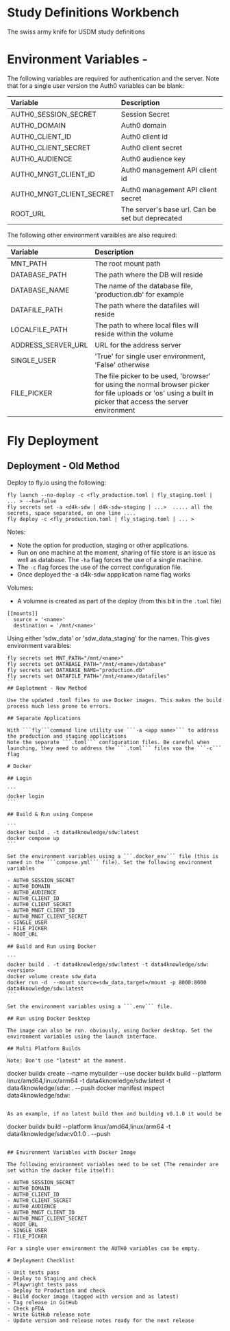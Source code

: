 # Study Definitions Workbench

The swiss army knife for USDM study definitions

# Environment Variables -

The following variables are required for authentication and the server. Note that for a single user version the Auth0 variables can be blank:

| Variable | Description |
| :--- | :--- |
| AUTH0_SESSION_SECRET | Session Secret |
| AUTH0_DOMAIN  | Auth0 domain |
| AUTH0_CLIENT_ID | Auth0 client id |
| AUTH0_CLIENT_SECRET | Auth0 client secret |
| AUTH0_AUDIENCE | Auth0 audience key |
| AUTH0_MNGT_CLIENT_ID | Auth0 management API client id |
| AUTH0_MNGT_CLIENT_SECRET | Auth0 management API client secret |
| ROOT_URL | The server's base url. Can be set but deprecated |

The following other environment varaibles are also required:

| Variable | Description |
| :--- | :--- |
| MNT_PATH | The root mount path |
| DATABASE_PATH | The path where the DB will reside |
| DATABASE_NAME | The name of the database file, 'production.db' for example |
| DATAFILE_PATH | The path where the datafiles will reside |
| LOCALFILE_PATH | The path to where local files will reside within the volume |
| ADDRESS_SERVER_URL | URL for the address server |
| SINGLE_USER | 'True' for single user environment, 'False' otherwise |
| FILE_PICKER | The file picker to be used, 'browser' for using the normal browser picker for file uploads or 'os' using a built in picker that access the server environment |

# Fly Deployment

## Deployment - Old Method

Deploy to fly.io using the following:

```
fly launch --no-deploy -c <fly_production.toml | fly_staging.toml | ... > --ha=false
fly secrets set -a <d4k-sdw | d4k-sdw-staging | ...>  ..... all the secrets, space separated, on one line ....
fly deploy -c <fly_production.toml | fly_staging.toml | ... >
````

Notes:
- Note the option for production, staging or other applications.
- Run on one machine at the moment, sharing of file store is an issue as well as database. The ```-ha``` flag forces the use of a single machine. 
- The ```-c``` flag forces the use of the correct configuration file.
- Once deployed the -a d4k-sdw appplication name flag works

Volumes:
- A volumne is created as part of the deploy (from this bit in the ```.toml``` file)

```
[[mounts]]
  source = '<name>'
  destination = '/mnt/<name>'
```

Using either 'sdw_data' or 'sdw_data_staging' for the names. This gives environment varaibles:

````
fly secrets set MNT_PATH="/mnt/<name>"
fly secrets set DATABASE_PATH="/mnt/<name>/database"
fly secrets set DATABASE_NAME="production.db"
fly secrets set DATAFILE_PATH="/mnt/<name>/datafiles"
```
## Deplotment - New Method

Use the updated .toml files to use Docker images. This makes the build process much less prone to errors.

## Separate Applications

With ```fly```command line utility use ```-a <app name>``` to address the production and staging applications
Note the separate ```.toml``` configuration files. Be careful when launching, they need to address the ```.toml``` files voa the ```-c``` flag

# Docker

## Login

```
docker login
```

## Build & Run using Compose

```
docker build . -t data4knowledge/sdw:latest 
docker compose up   
```

Set the environment variables using a ```.docker_env``` file (this is named in the ```compose.yml``` file). Set the following environment variables

- AUTH0_SESSION_SECRET
- AUTH0_DOMAIN
- AUTH0_AUDIENCE
- AUTH0_CLIENT_ID
- AUTH0_CLIENT_SECRET
- AUTH0_MNGT_CLIENT_ID
- AUTH0_MNGT_CLIENT_SECRET
- SINGLE_USER
- FILE_PICKER
- ROOT_URL

## Build and Run using Docker

```
docker build . -t data4knowledge/sdw:latest -t data4knowledge/sdw:<version>
docker volume create sdw_data
docker run -d  --mount source=sdw_data,target=/mount -p 8000:8000 data4knowledge/sdw:latest
```

Set the environment variables using a ```.env``` file.

## Run using Docker Desktop

The image can also be run. obviously, using Docker desktop. Set the environment variables using the launch interface.

## Multi Platform Builds

Note: Don't use "latest" at the moment.

````
docker buildx create --name mybuilder --use
docker buildx build --platform linux/amd64,linux/arm64 -t data4knowledge/sdw:latest -t data4knowledge/sdw:<tag> . --push
docker manifest inspect data4knowledge/sdw:<tag>  
```

As an example, if no latest build then and building v0.1.0 it would be

```
docker buildx build --platform linux/amd64,linux/arm64 -t data4knowledge/sdw:v0.1.0 . --push
```

## Environment Variables with Docker Image

The following environment variables need to be set (The remainder are set within the docker file itself):

- AUTH0_SESSION_SECRET
- AUTH0_DOMAIN
- AUTH0_CLIENT_ID
- AUTH0_CLIENT_SECRET
- AUTH0_AUDIENCE
- AUTH0_MNGT_CLIENT_ID
- AUTH0_MNGT_CLIENT_SECRET
- ROOT_URL
- SINGLE_USER
- FILE_PICKER 

For a single user environment the AUTH0 variables can be empty.

# Deployment Checklist

- Unit tests pass
- Deploy to Staging and check
- Playwright tests pass
- Deploy to Production and check
- Build docker image (tagged with version and as latest)
- Tag release in GitHub
- Check pFDA
- Write GitHub release note
- Update version and release notes ready for the next release